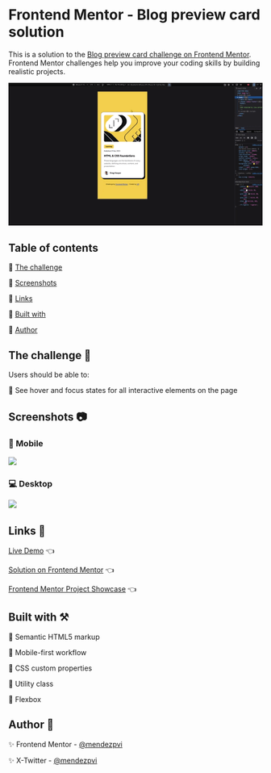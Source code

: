 # Frontend Mentor - Blog preview card solution

This is a solution to the [Blog preview card challenge on Frontend Mentor](https://www.frontendmentor.io/challenges/blog-preview-card-ckPaj01IcS). Frontend Mentor challenges help you improve your coding skills by building realistic projects.

![](./assets/screenshots/sample.gif)

## Table of contents

🔳 [The challenge](#the-challenge-muscle)

🔳 [Screenshots](#screenshots-camera)

🔳 [Links](#links-link)

🔳 [Built with](#built-with-hammer_and_pick)

🔳 [Author](#author-beginner)


## The challenge :muscle:

Users should be able to:

🎯 See hover and focus states for all interactive elements on the page


## Screenshots :camera:

### 📱 Mobile
![](./assets/screenshots/mobile.avif)

### 💻 Desktop
![](./assets/screenshots/desktop.avif)


## Links :link:

[Live Demo](https://mendezpvi.github.io/fem-blog-preview-card/) 👈

[Solution on Frontend Mentor](https://www.frontendmentor.io/solutions/blog-preview-card-mm5a4ckuVq) 👈

[Frontend Mentor Project Showcase](https://github.com/mendezpvi/frontend-mentor-showcase) 👈


## Built with :hammer_and_pick:

📌 Semantic HTML5 markup

📌 Mobile-first workflow

📌 CSS custom properties

📌 Utility class

📌 Flexbox


## Author :beginner:

✨ Frontend Mentor - [@mendezpvi](https://www.frontendmentor.io/profile/mendezpvi)

✨ X-Twitter - [@mendezpvi](https://x.com/mendezpvi)
